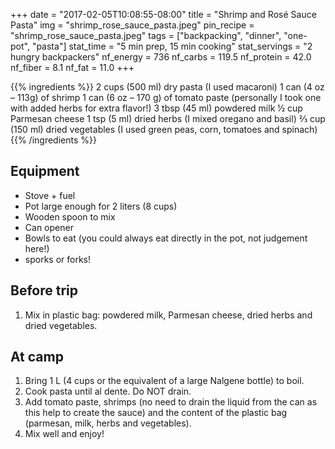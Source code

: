 +++
date = "2017-02-05T10:08:55-08:00"
title = "Shrimp and Rosé Sauce Pasta"
img = "shrimp_rose_sauce_pasta.jpeg"
pin_recipe = "shrimp_rose_sauce_pasta.jpeg"
tags = ["backpacking", "dinner", "one-pot", "pasta"]
stat_time = "5 min prep, 15 min cooking"
stat_servings = "2 hungry backpackers"
nf_energy = 736
nf_carbs = 119.5
nf_protein = 42.0
nf_fiber = 8.1
nf_fat = 11.0
+++

{{% ingredients %}}
2 cups (500 ml) dry pasta (I used macaroni)
1 can (4 oz – 113g) of shrimp
1 can (6 oz – 170 g) of tomato paste (personally I took one with added herbs for extra flavor!)
3 tbsp (45 ml) powdered milk
½ cup Parmesan cheese
1 tsp (5 ml) dried herbs (I mixed oregano and basil)
⅔ cup (150 ml) dried vegetables (I used green peas, corn, tomatoes and spinach)
{{% /ingredients %}}

## Equipment

- Stove + fuel
- Pot large enough for 2 liters (8 cups)
- Wooden spoon to mix
- Can opener
- Bowls to eat (you could always eat directly in the pot, not judgement here!)
- sporks or forks!

## Before trip

1. Mix in plastic bag: powdered milk, Parmesan cheese, dried herbs and dried vegetables.
 
## At camp

1. Bring 1 L (4 cups or the equivalent of a large Nalgene bottle) to boil.
1. Cook pasta until al dente. Do NOT drain.
1. Add tomato paste, shrimps (no need to drain the liquid from the can as this help to create the sauce) and the content of the plastic bag (parmesan, milk, herbs and vegetables).
1. Mix well and enjoy!
